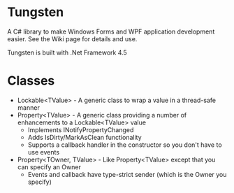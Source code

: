 # Tungsten
A C# library to make Windows Forms and WPF application development easier.  See the Wiki page for details and use.

Tungsten is built with .Net Framework 4.5

# Classes
* Lockable\<TValue\> - A generic class to wrap a value in a thread-safe manner
* Property\<TValue\> - A generic class providing a number of enhancements to a Lockable\<TValue\> value
    * Implements INotifyPropertyChanged
    * Adds IsDirty/MarkAsClean functionality
    * Supports a callback handler in the constructor so you don't have to use events
* Property\<TOwner, TValue\> - Like Property\<TValue\> except that you can specify an Owner
    * Events and callback have type-strict sender (which is the Owner you specify)
    
